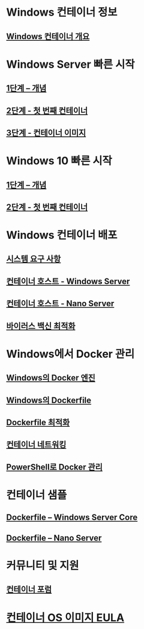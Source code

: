 # Windows 컨테이너 정보
## [Windows 컨테이너 개요](about/about_overview.md)

# Windows Server 빠른 시작
## [1단계 – 개념](quick_start/quick_start.md)
## [2단계 - 첫 번째 컨테이너](quick_start/quick_start_windows_server.md)
## [3단계 - 컨테이너 이미지](quick_start/quick_start_images.md)

# Windows 10 빠른 시작
## [1단계 – 개념](quick_start/quick_start.md)
## [2단계 - 첫 번째 컨테이너](quick_start/quick_start_windows_10.md)

# Windows 컨테이너 배포
## [시스템 요구 사항](deployment/system_requirements.md)
## [컨테이너 호스트 - Windows Server](deployment/deployment.md)
## [컨테이너 호스트 - Nano Server](deployment/deployment_nano.md)
## [바이러스 백신 최적화](https://msdn.microsoft.com/en-us/windows/hardware/drivers/ifs/anti-virus-optimization-for-windows-containers)

# Windows에서 Docker 관리
## [Windows의 Docker 엔진](docker/configure_docker_daemon.md)
## [Windows의 Dockerfile](docker/manage_windows_dockerfile.md)
## [Dockerfile 최적화](docker/optimize_windows_dockerfile.md)
## [컨테이너 네트워킹](management/container_networking.md)
## [PowerShell로 Docker 관리](https://github.com/Microsoft/Docker-PowerShell)

# 컨테이너 샘플
## [Dockerfile – Windows Server Core](https://github.com/Microsoft/Virtualization-Documentation/tree/master/windows-container-samples/windowsservercore)
## [Dockerfile – Nano Server](https://github.com/Microsoft/Virtualization-Documentation/tree/master/windows-container-samples/nanoserver)

# 커뮤니티 및 지원
## [컨테이너 포럼](https://social.msdn.microsoft.com/Forums/en-US/home?forum=windowscontainers)

# [컨테이너 OS 이미지 EULA](Images_EULA.md)


<!--HONumber=Oct16_HO1-->


